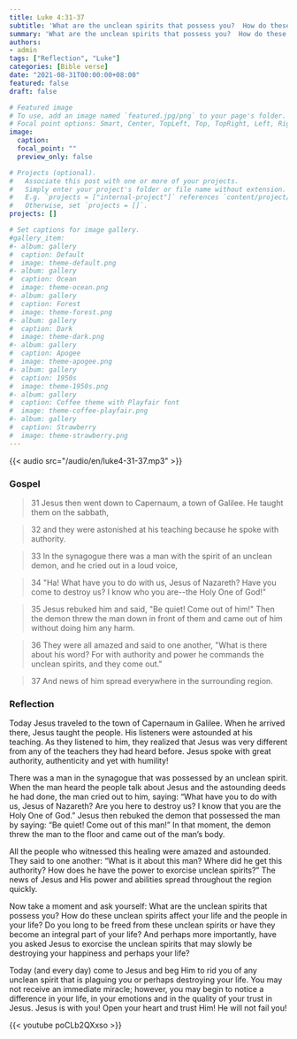 ```yaml
---
title: Luke 4:31-37
subtitle: 'What are the unclean spirits that possess you?  How do these unclean spirits affect your life and the people in your life?  Do you long to be freed from these unclean spirits or have they become an integral part of your life?  And perhaps more importantly, have you asked Jesus to exorcise the unclean spirits that may slowly be destroying your happiness and perhaps your life?'
summary: 'What are the unclean spirits that possess you?  How do these unclean spirits affect your life and the people in your life?  Do you long to be freed from these unclean spirits or have they become an integral part of your life?  And perhaps more importantly, have you asked Jesus to exorcise the unclean spirits that may slowly be destroying your happiness and perhaps your life?'
authors:
- admin
tags: ["Reflection", "Luke"]
categories: [Bible verse]
date: "2021-08-31T00:00:00+08:00"
featured: false
draft: false

# Featured image
# To use, add an image named `featured.jpg/png` to your page's folder.
# Focal point options: Smart, Center, TopLeft, Top, TopRight, Left, Right, BottomLeft, Bottom, BottomRight
image:
  caption:
  focal_point: ""
  preview_only: false

# Projects (optional).
#   Associate this post with one or more of your projects.
#   Simply enter your project's folder or file name without extension.
#   E.g. `projects = ["internal-project"]` references `content/project/deep-learning/index.md`.
#   Otherwise, set `projects = []`.
projects: []

# Set captions for image gallery.
#gallery_item:
#- album: gallery
#  caption: Default
#  image: theme-default.png
#- album: gallery
#  caption: Ocean
#  image: theme-ocean.png
#- album: gallery
#  caption: Forest
#  image: theme-forest.png
#- album: gallery
#  caption: Dark
#  image: theme-dark.png
#- album: gallery
#  caption: Apogee
#  image: theme-apogee.png
#- album: gallery
#  caption: 1950s
#  image: theme-1950s.png
#- album: gallery
#  caption: Coffee theme with Playfair font
#  image: theme-coffee-playfair.png
#- album: gallery
#  caption: Strawberry
#  image: theme-strawberry.png
---
```


{{< audio src="/audio/en/luke4-31-37.mp3" >}}

### Gospel
> 31 Jesus then went down to Capernaum, a town of Galilee. He taught them on the sabbath,

> 32 and they were astonished at his teaching because he spoke with authority.

> 33 In the synagogue there was a man with the spirit of an unclean demon, and he cried out in a loud voice,

> 34 "Ha! What have you to do with us, Jesus of Nazareth? Have you come to destroy us? I know who you are--the Holy One of God!"

> 35 Jesus rebuked him and said, "Be quiet! Come out of him!" Then the demon threw the man down in front of them and came out of him without doing him any harm.

> 36 They were all amazed and said to one another, "What is there about his word? For with authority and power he commands the unclean spirits, and they come out."

> 37 And news of him spread everywhere in the surrounding region.

### Reflection
Today Jesus traveled to the town of Capernaum in Galilee.  When he arrived there, Jesus taught the people.  His listeners were astounded at his teaching.  As they listened to him, they realized that Jesus was very different from any of the teachers they had heard before.  Jesus spoke with great authority, authenticity and yet with humility!

There was a man in the synagogue that was possessed by an unclean spirit.  When the man heard the people talk about Jesus and the astounding deeds he had done, the man cried out to him, saying: “What have you to do with us, Jesus of Nazareth?  Are you here to destroy us?  I know that you are the Holy One of God.”  Jesus then rebuked the demon that possessed the man by saying: “Be quiet!  Come out of this man!”  In that moment, the demon threw the man to the floor and came out of the man’s body.

All the people who witnessed this healing were amazed and astounded. They said to one another: “What is it about this man?  Where did he get this authority?  How does he have the power to exorcise unclean spirits?”  The news of Jesus and His power and abilities spread throughout the region quickly. 

Now take a moment and ask yourself: What are the unclean spirits that possess you?  How do these unclean spirits affect your life and the people in your life?  Do you long to be freed from these unclean spirits or have they become an integral part of your life?  And perhaps more importantly, have you asked Jesus to exorcise the unclean spirits that may slowly be destroying your happiness and perhaps your life?

Today (and every day) come to Jesus and beg Him to rid you of any unclean spirit that is plaguing you or perhaps destroying your life. You may not receive an immediate miracle; however, you may begin to notice a difference in your life, in your emotions and in the quality of your trust in Jesus.  Jesus is with you!  Open your heart and trust Him!  He will not fail you!

{{< youtube poCLb2QXxso >}}
